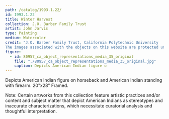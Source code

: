 ```yaml
---
path: /catalog/1993.1.22/
id: 1993.1.22
title: Winter Harvest
collection: J.O. Barber Family Trust
artist: John Jarvis
type: Painting
medium: Watercolor
credit: "J.O. Barber Family Trust, California Polytechnic University
The images associated with the objects on this website are protected under United States copyright laws. We are pleased to share these materials as an educational resource for the public for non-commercial, educational and personal use only, or for fair use as defined by law."
figure:
  - id: 80957_ca_object_representations_media_35_original
    file: "./80957_ca_object_representations_media_35_original.jpg"
    caption: Depicts American Indian figure o
---
```

Depicts American Indian figure on horseback and American Indian standing with firearm. 
20"x28"
Framed. 

Note: Certain artworks from this collection feature artistic practices and/or content and subject matter that depict American Indians as stereotypes and inaccurate characterizations, which necessitate curatorial analysis and thoughtful interpretation.
